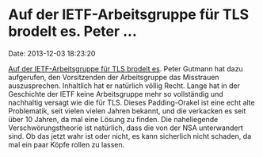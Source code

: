 Auf der IETF-Arbeitsgruppe für TLS brodelt es. Peter \...
=========================================================

Date: 2013-12-03 18:23:20

[Auf der IETF-Arbeitsgruppe für TLS brodelt
es](http://www.ietf.org/mail-archive/web/tls/current/msg10722.html).
Peter Gutmann hat dazu aufgerufen, den Vorsitzenden der Arbeitsgruppe
das Misstrauen auszusprechen. Inhaltlich hat er natürlich völlig Recht.
Lange hat in der Geschichte der IETF keine Arbeitsgruppe mehr so
vollständig und nachhaltig versagt wie die für TLS. Dieses
Padding-Orakel ist eine echt alte Problematik, seit vielen vielen Jahren
bekannt, und die verkacken es seit über 10 Jahren, da mal eine Lösung zu
finden. Die naheliegende Verschwörungstheorie ist natürlich, dass die
von der NSA unterwandert sind. Ob das jetzt wahr ist oder nicht, es kann
sicherlich nicht schaden, da mal ein paar Köpfe rollen zu lassen.
